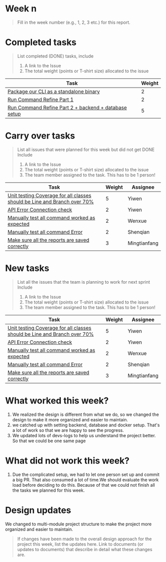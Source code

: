 
# Week n

> Fill in the week number (e.g., 1, 2, 3 etc.) for this report.


# Completed tasks

> List completed (DONE) tasks, include
> 1. A link to the Issue
> 2. The total weight (points or T-shirt size) allocated to the issue

| Task                                                                                                           | Weight |
|----------------------------------------------------------------------------------------------------------------|--------|
| [Package our CLI as a standalone binary ](https://github.com/CS6510-SEA-SP25/t1-cicd/issues/140)               | 2      |
| [Run Command Refine Part 1 ](https://github.com/CS6510-SEA-SP25/t1-cicd/issues/144)                            | 2      |
| [Run Command Refine Part 2 + backend + database setup ](https://github.com/CS6510-SEA-SP25/t1-cicd/issues/143) | 5      |


# Carry over tasks

> List all issues that were planned for this week but did not get DONE
> Include
> 1. A link to the Issue
> 2. The total weight (points or T-shirt size) allocated to the issue
> 3. The team member assigned to the task. This has to be 1 person!

| Task                                                                                                                              | Weight | Assignee     |
|-----------------------------------------------------------------------------------------------------------------------------------|--------|--------------|
| [Unit testing Coverage for all classes should be Line and Branch over 70%](https://github.com/CS6510-SEA-SP25/t1-cicd/issues/145) | 5      | Yiwen        |
| [API Error Connection check](https://github.com/CS6510-SEA-SP25/t1-cicd/issues/146)                                               | 2      | Yiwen        |
| [Manually test all command worked as expected](https://github.com/CS6510-SEA-SP25/t1-cicd/issues/147)                             | 2      | Wenxue       |
| [Manually test all command Error](https://github.com/CS6510-SEA-SP25/t1-cicd/issues/148)                                          | 2      | Shenqian     |
| [Make sure all the reports are saved correctly](https://github.com/CS6510-SEA-SP25/t1-cicd/issues/140)                            | 3      | Mingtianfang |

# New tasks

> List all the issues that the team is planning to work for next sprint
> Include
> 1. A link to the Issue
> 2. The total weight (points or T-shirt size) allocated to the issue
> 3. The team member assigned to the task. This has to be 1 person!

| Task | Weight | Assignee |
| ---- |--------| -------- |
| [Unit testing Coverage for all classes should be Line and Branch over 70%](https://github.com/CS6510-SEA-SP25/t1-cicd/issues/145) | 5      | Yiwen        |
| [API Error Connection check](https://github.com/CS6510-SEA-SP25/t1-cicd/issues/146)                                               | 2      | Yiwen        |
| [Manually test all command worked as expected](https://github.com/CS6510-SEA-SP25/t1-cicd/issues/147)                             | 2      | Wenxue       |
| [Manually test all command Error](https://github.com/CS6510-SEA-SP25/t1-cicd/issues/148)                                          | 2      | Shenqian     |
| [Make sure all the reports are saved correctly](https://github.com/CS6510-SEA-SP25/t1-cicd/issues/140)                            | 3      | Mingtianfang |


# What worked this week?
1. We realized the design is different from what we do, so we changed the design to make it more organized and easier to maintain.
2. we catched up with setting backend, database and docker setup. That's a lot of work so that we are happy to see the progress.
3. We updated lots of devs-logs to help us understand the project better. So that we could be one same page

# What did not work this week?
1. Due the complicated setup, we had to let one person set up and commit a big PR. That also consumed a lot of time.We should evaluate the work load before deciding to do this. Because of that we could not finish all the tasks we planned for this week.
# Design updates
We changed to multi-module project structure to make the project more organized and easier to maintain.

> If changes have been made to the overall design approach for the project this week, list the updates here. Link to documents (or updates to documents) that describe in detail what these changes are.
